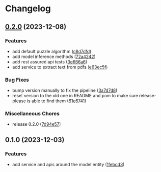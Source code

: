 # Changelog

## [0.2.0](https://github.com/ockr-io/ockr-api/compare/v0.1.0...v0.2.0) (2023-12-08)


### Features

* add default puzzle algorithm ([c8d7dfd](https://github.com/ockr-io/ockr-api/commit/c8d7dfd7d9e326899d1a26dad2de209ed5074253))
* add model inference methods ([72a4242](https://github.com/ockr-io/ockr-api/commit/72a4242c7dd7a137379bc5be5f43eb132854fcae))
* add rest assured api tests ([3e666a6](https://github.com/ockr-io/ockr-api/commit/3e666a68bd42e21719b45704557f8b5c605941b4))
* add service to extract text from pdfs ([e63ec5f](https://github.com/ockr-io/ockr-api/commit/e63ec5f3200b173fa812fab65be43f948b3ff89d))


### Bug Fixes

* bump version manually to fix the pipeline ([3a7d7d8](https://github.com/ockr-io/ockr-api/commit/3a7d7d8976cc56b5e80d9217a8094edff8b2f388))
* reset version to the old one in README and pom to make sure release-please is able to find them ([61e6741](https://github.com/ockr-io/ockr-api/commit/61e67415573254853812fcf5c067ff87761324fb))


### Miscellaneous Chores

* release 0.2.0 ([7d94e57](https://github.com/ockr-io/ockr-api/commit/7d94e57b486374d497cf6f78d8171c134a979af4))

## 0.1.0 (2023-12-03)


### Features

* add service and apis around the model entity ([1febcd3](https://github.com/ockr-io/ockr-api/commit/1febcd394f79935d10b8175bc9d73ac431fd9ffb))
